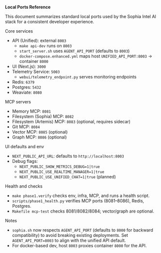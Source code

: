 **Local Ports Reference**

This document summarizes standard local ports used by the Sophia Intel AI stack for a consistent developer experience.

Core services
- API (Unified): external `8003`
  - `make api-dev` runs on `8003`
  - `start_server.sh` uses `AGENT_API_PORT` (defaults to `8003`)
  - `docker-compose.enhanced.yml` maps host `UNIFIED_API_PORT:8003` -> container `8000`
- UI (Next.js): `3000`
- Telemetry Service: `5003`
  - `webui/telemetry_endpoint.py` serves monitoring endpoints
- Redis: `6379`
- Postgres: `5432`
- Weaviate: `8080`

MCP servers
- Memory MCP: `8081`
- Filesystem (Sophia) MCP: `8082`
- Filesystem (Artemis) MCP: `8083` (optional, requires sidecar)
- Git MCP: `8084`
- Vector MCP: `8085` (optional)
- Graph MCP: `8086` (optional)

UI defaults and env
- `NEXT_PUBLIC_API_URL`: defaults to `http://localhost:8003`
- Debug flags:
  - `NEXT_PUBLIC_SHOW_METRICS_DEBUG=1|true`
  - `NEXT_PUBLIC_USE_REALTIME_MANAGER=1|true`
  - `NEXT_PUBLIC_USE_UNIFIED_CHAT=1|true` (planned)

Health and checks
- `make phase1.verify` checks env, infra, MCP, and runs a health script.
- `scripts/phase1_health.py` verifies MCP ports (8081–8086), Redis, Postgres.
- `Makefile mcp-test` checks 8081/8082/8084; vector/graph are optional.

Notes
- `sophia.sh` now respects `AGENT_API_PORT` (defaults to `8000` for backward compatibility) to avoid breaking existing deployments. Set `AGENT_API_PORT=8003` to align with the unified API default.
- For docker-based dev, host `8003` proxies container `8000` for the API.

